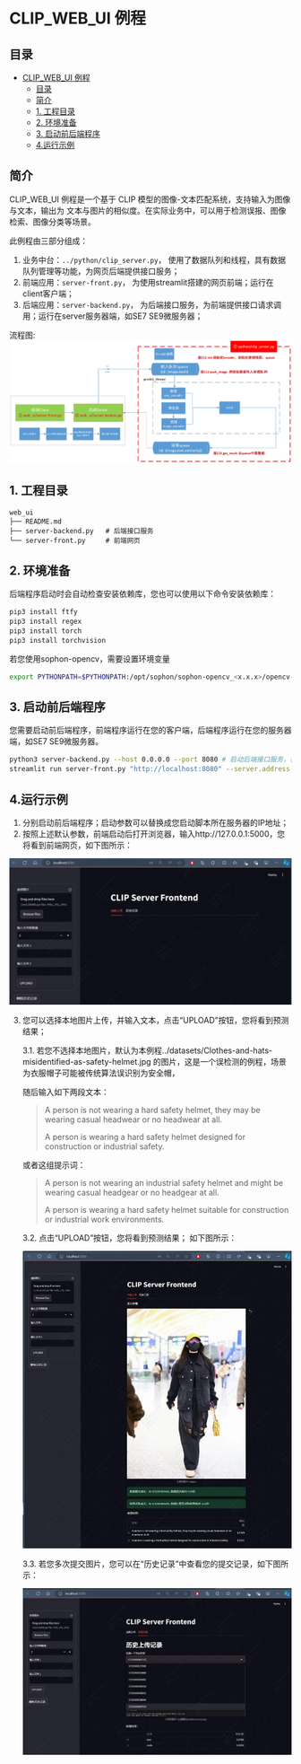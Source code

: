 # CLIP_WEB_UI 例程

## 目录

- [CLIP\_WEB\_UI 例程](#clip_web_ui-例程)
  - [目录](#目录)
  - [简介](#简介)
  - [1. 工程目录](#1-工程目录)
  - [2. 环境准备](#2-环境准备)
  - [3. 启动前后端程序](#3-启动前后端程序)
  - [4.运行示例](#4运行示例)


## 简介
CLIP_WEB_UI 例程是一个基于 CLIP 模型的图像-文本匹配系统，支持输入为图像与文本，输出为 文本与图片的相似度。在实际业务中，可以用于检测误报、图像检索、图像分类等场景。

此例程由三部分组成：

1. 业务中台：`../python/clip_server.py`， 使用了数据队列和线程，具有数据队列管理等功能，为网页后端提供接口服务；
2. 前端应用：`server-front.py`， 为使用streamlit搭建的网页前端；运行在client客户端；
3. 后端应用：`server-backend.py`， 为后端接口服务，为前端提供接口请求调用；运行在server服务器端，如SE7 SE9微服务器；

流程图:
![](../pics/CLIP-web_ui.png)

## 1. 工程目录

```
web_ui
├── README.md 
├── server-backend.py   # 后端接口服务
└── server-front.py     # 前端网页
```

## 2. 环境准备

后端程序启动时会自动检查安装依赖库，您也可以使用以下命令安装依赖库：
```bash
pip3 install ftfy
pip3 install regex
pip3 install torch
pip3 install torchvision
```

若您使用sophon-opencv，需要设置环境变量
```bash
export PYTHONPATH=$PYTHONPATH:/opt/sophon/sophon-opencv_<x.x.x>/opencv-python
```


## 3. 启动前后端程序

您需要启动前后端程序，前端程序运行在您的客户端，后端程序运行在您的服务器端，如SE7 SE9微服务器。

```bash
python3 server-backend.py --host 0.0.0.0 --port 8080 # 启动后端接口服务，在您的服务器端启动，如SE7 SE9微服务器，其中--host 0.0.0.0 --port 8080 用于指定后端服务器的地址和端口
streamlit run server-front.py "http://localhost:8080" --server.address 0.0.0.0 --server.port 5000  # 启动前端网页，在您的客户端启动，其中 "http://localhost:8080" 用于指定第一步中后端网页的服务器地址和端口， --server.address 0.0.0.0 --server.port 5000 是streamlit的参数，用于指定前端网页的服务器地址和端口
```

## 4.运行示例

1. 分别启动前后端程序；启动参数可以替换成您启动脚本所在服务器的IP地址；
2. 按照上述默认参数，前端启动后打开浏览器，输入http://127.0.0.1:5000，您将看到前端网页，如下图所示：

![前端网页](../pics/front.jpg)

3. 您可以选择本地图片上传，并输入文本，点击“UPLOAD”按钮，您将看到预测结果；
 
   3.1. 若您不选择本地图片，默认为本例程../datasets/Clothes-and-hats-misidentified-as-safety-helmet.jpg 的图片，这是一个误检测的例程，场景为衣服帽子可能被传统算法误识别为安全帽，
   
    随后输入如下两段文本： 

    > A person is not wearing a hard safety helmet, they may be wearing casual headwear or no headwear at all.
    > 
    > A person is wearing a hard safety helmet designed for construction or industrial safety.

    或者这组提示词：
    > A person is not wearing an industrial safety helmet and might be wearing casual headgear or no headgear at all.
    >
    > A person is wearing a hard safety helmet suitable for construction or industrial work environments.


    3.2. 点击“UPLOAD”按钮，您将看到预测结果； 如下图所示：

    ![预测结果](../pics/result.jpg)


    3.3. 若您多次提交图片，您可以在“历史记录”中查看您的提交记录，如下图所示：

    ![历史记录](../pics/history.jpg)
